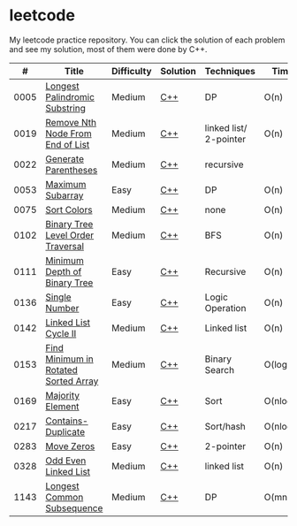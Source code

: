 # leetcode
My leetcode practice repository.
You can click the solution of each problem and see my solution, most of them were done by C++.


|  #  | Title | Difficulty | Solution |  Techniques | Time | Space | Notes |
| --- | ----- | ---------- | -------- | ----------- | ---- | ----- | ----- |
| 0005 |[Longest Palindromic Substring](https://leetcode.com/problems/longest-palindromic-substring/)| Medium | [C++](/0005-Longest-Palindromic-Substring.cpp) | DP | O(n) | O(1) |
| 0019 | [Remove Nth Node From End of List](https://leetcode.com/problems/remove-nth-node-from-end-of-list/) | Medium | [C++](/0019-Remove-Nth-Node-From-End-of-List.cpp) | linked list/ 2-pointer | O(n) | O(1)|
| 0022 |[Generate Parentheses](https://leetcode.com/problems/generate-parentheses/) | Medium | [C++](/0022-Generate-Parentheses.cpp) | recursive | | |
| 0053 |[Maximum Subarray](https://leetcode.com/problems/maximum-subarray/) | Easy | [C++](/0053-Maximum-Subarray.cpp) | DP | O(n) | O(1) |
| 0075 | [Sort Colors](https://leetcode.com/problems/sort-colors/) | Medium | [C++](/0075-Sort-Colors.cpp) | none | O(n) | O(1) |
| 0102 |[Binary Tree Level Order Traversal](https://leetcode.com/problems/binary-tree-level-order-traversal/) | Medium | [C++](/0102-Binary-Tree-Level-Order-Traversal.cpp) | BFS | O(n) | O(n) | |
| 0111 |[Minimum Depth of Binary Tree](https://leetcode.com/problems/minimum-depth-of-binary-tree/)| Easy | [C++](/0111-Minimum-Depth-of-Binary-Tree.cpp) | Recursive | O(n) | O(n) | |
| 0136 | [Single Number](https://leetcode.com/problems/single-number/)| Easy | [C++](/0136-Single-Number.cpp) | Logic Operation | O(n) | O(1) |
| 0142 | [Linked List Cycle II](https://leetcode.com/problems/linked-list-cycle-ii/)| Medium | [C++](/0142-Linked-List-Cycle-II.cpp) | Linked list| O(n) | O(1) |
| 0153 | [Find Minimum in Rotated Sorted Array](https://leetcode.com/problems/find-minimum-in-rotated-sorted-array/) | Medium | [C++](/0153-Find-Minimum-in-Rotated-Sorted-Array.cpp) | Binary Search | O(logn) | O(1) |
| 0169 | [Majority Element](https://leetcode.com/problems/majority-element/)| Easy | [C++](/0169-Majority-Element.cpp) | Sort | O(nlogn) | O(1) |
| 0217 | [Contains-Duplicate](https://leetcode.com/problems/contains-duplicate/) | Easy | [C++](/0217-Contains-Duplicate.cpp) | Sort/hash | O(nlogn) | O(1) |
| 0283 | [Move Zeros](https://leetcode.com/problems/move-zeroes/) | Easy | [C++](/0283-Move-Zeros.cpp) | 2-pointer | O(n) | O(1) | |
| 0328 | [Odd Even Linked List](https://leetcode.com/problems/odd-even-linked-list/) | Medium | [C++](/0328-Odd-Even-Linked-List.cpp) | linked list | O(n) | O(1)
| 1143 | [Longest Common Subsequence](https://leetcode.com/problems/longest-common-subsequence/) | Medium | [C++](/1143-Longest-Common-Subsequence.cpp) | DP | O(mn) | O(mn) |
